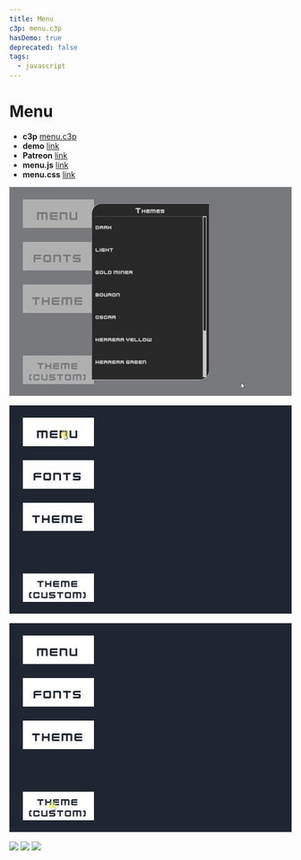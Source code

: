 ```yaml
---
title: Menu
c3p: menu.c3p
hasDemo: true
deprecated: false
tags:
  - javascript
---
```


<script>
  import ImageSRC from "./image.jpg"
  import GifA from "./animation.gif"
  import GifB from "./images/c3-svelte-menu-10.gif"
</script>
# Menu

* **c3p** [menu.c3p](source/c3p/menu.c3p)
* **demo** [link](demo)
* **Patreon** [link](https://www.patreon.com/posts/how-to-create-in-52709981)
* **menu.js** [link](source/lib-menu/menu.js)
* **menu.css** [link](source/lib-menu/menu.css)
 
![animation](animation.gif)

![animation](images/c3-svelte-menu-10.gif)

![animation](images/c3-svelte-menu-12.gif)


<img src={ImageSRC} />

<img src={GifA} />

<img src={GifB} />